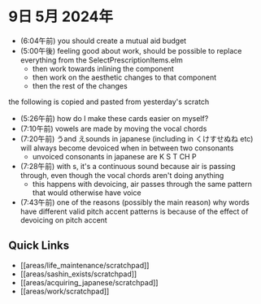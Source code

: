 # 9日 5月 2024年
- (6:04午前) you should create a mutual aid budget
- (5:00午後) feeling good about work, should be possible to replace everything from the SelectPrescriptionItems.elm
  - then work towards inlining the component
  - then work on the aesthetic changes to that component
  - then the rest of the changes


the following is copied and pasted from yesterday's scratch

- (5:26午前) how do I make these cards easier on myself?
- (7:10午前) vowels are made by moving the vocal chords
- (7:20午前) うand えsounds in japanese (including in くけすせぬね etc) will always become devoiced when in between two consonants
  - unvoiced consonants in japanese are K S T CH P
- (7:28午前) with s, it's a continuous sound because air is passing through, even though the vocal chords aren't doing anything
  - this happens with devoicing, air passes through the same pattern that would otherwise have voice
- (7:43午前) one of the reasons (possibly the main reason) why words have different valid pitch accent patterns is because of the effect of devoicing on pitch accent


## Quick Links
- [[areas/life_maintenance/scratchpad]]
- [[areas/sashin_exists/scratchpad]]
- [[areas/acquiring_japanese/scratchpad]]
- [[areas/work/scratchpad]]
